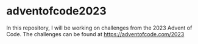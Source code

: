# adventofcode2023
In this repository, I will be working on challenges from the 2023 Advent of Code. The challenges can be found at https://adventofcode.com/2023

